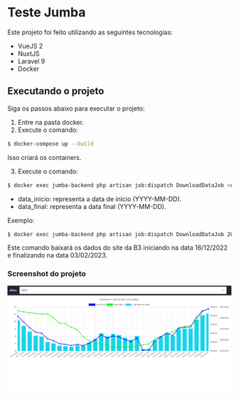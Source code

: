 # Teste Jumba

Este projeto foi feito utilizando as seguintes tecnologias:

- VueJS 2
- NuxtJS
- Laravel 9
- Docker

## Executando o projeto
Siga os passos abaixo para executar o projeto:

1. Entre na pasta docker.
2. Execute o comando:

```sh
$ docker-compose up --build
```
Isso criará os containers.

3. Execute o comando:  

```sh
$ docker exec jumba-backend php artisan job:dispatch DownloadDataJob <data_inicio> <data_final>
```  
- data_inicio: representa a data de início (YYYY-MM-DD).
- data_final: representa a data final (YYYY-MM-DD).

Exemplo:

```sh
$ docker exec jumba-backend php artisan job:dispatch DownloadDataJob 2022-12-16 2023-02-03
```  

Este comando baixará os dados do site da B3 iniciando na data 16/12/2022 e finalizando na data 03/02/2023.

### Screenshot do projeto

![Screenshot 1](https://github.com/rickhc3/jumba-test/blob/master/docker/img/screenshot.png)
